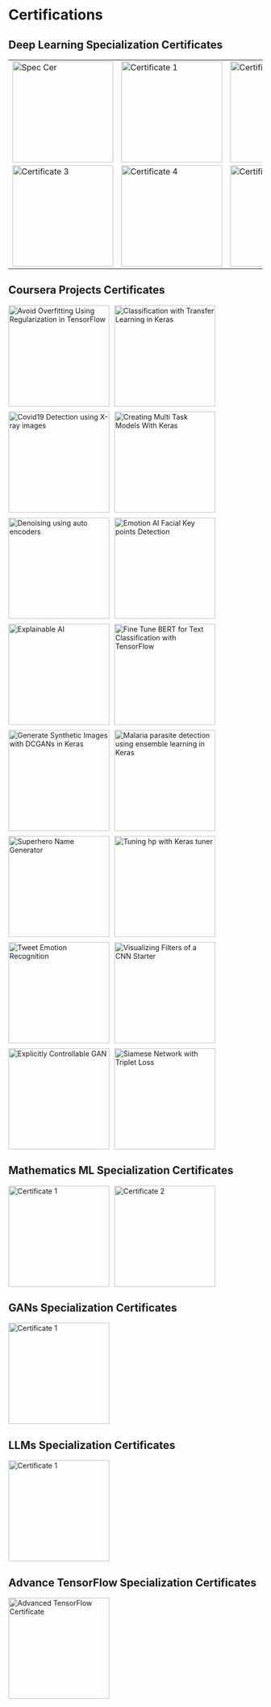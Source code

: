 # Certifications

## Deep Learning Specialization Certificates
<table>
  <tr>
    <td><img src="https://github.com/sujitpatel22/Certifications/images/DL_Spec_cer.png" alt="Spec Cer" width="200"></td>
    <td><img src="https://github.com/sujitpatel22/Certifications/images/DL_c1_cer.png" alt="Certificate 1" width="200"></td>
    <td><img src="https://github.com/sujitpatel22/Certifications/images/DL_c2_cer.png" alt="Certificate 2" width="200"></td>
  </tr>
  <tr>
    <td><img src="https://github.com/sujitpatel22/Certifications/images/DL_c3_cer.png" alt="Certificate 3" width="200"></td>
    <td><img src="https://github.com/sujitpatel22/Certifications/images/DL_c4_cer.png" alt="Certificate 4" width="200"></td>
    <td><img src="https://github.com/sujitpatel22/Certifications/images/DL_c5_cer.png" alt="Certificate 5" width="200"></td>
  </tr>
</table>


## Coursera Projects Certificates
<div style="display: flex; flex-wrap: wrap; gap: 10px;">
  <img src="Certifications/images/Avoid_Overfitting_Using_Regularization_in_TensorFlow_cer.png" alt="Avoid Overfitting Using Regularization in TensorFlow" width="200">
  <img src="Certifications/images/Classification_with_Transfer_Learning_in_Keras_cer.png" alt="Classification with Transfer Learning in Keras" width="200">
  <img src="Certifications/images/Covid19_detection_using_X_ray_images_cer.png" alt="Covid19 Detection using X-ray images" width="200">
  <img src="Certifications/images/Creating_Multi_Task_Models_With_Keras_cer.png" alt="Creating Multi Task Models With Keras" width="200">
  <img src="Certifications/images/Denoising_using_auto_encoders_cer.png" alt="Denoising using auto encoders" width="200">
  <img src="Certifications/images/Emotion_AI_Facial_Key_points_Detection_cer.png" alt="Emotion AI Facial Key points Detection" width="200">
  <img src="Certifications/images/Explainable_AI_cer.png" alt="Explainable AI" width="200">
  <img src="Certifications/images/Fine_Tune_BERT_for_Text_Classification_with_TensorFlow_cer.png" alt="Fine Tune BERT for Text Classification with TensorFlow" width="200">
  <img src="Certifications/images/Generate_Synthetic_Images_with_DCGANs_in_Keras_cer.png" alt="Generate Synthetic Images with DCGANs in Keras" width="200">
  <img src="Certifications/images/Malaria_parasite_detection_using_ensemble_learning_in_Keras.png" alt="Malaria parasite detection using ensemble learning in Keras" width="200">
  <img src="Certifications/images/Superhero_Name_Generator_cer.png" alt="Superhero Name Generator" width="200">
  <img src="Certifications/images/Tuning_hp_with_Keras_tuner_cer.png" alt="Tuning hp with Keras tuner" width="200">
  <img src="Certifications/images/Tweet_Emotion_Recognition_cer.png" alt="Tweet Emotion Recognition" width="200">
  <img src="Certifications/images/Visualizing_Filters_of_a_CNN_Starter_cer.png" alt="Visualizing Filters of a CNN Starter" width="200">
  <img src="Certifications/images/explictly_controllable_GAN.png" alt="Explicitly Controllable GAN" width="200">
  <img src="Certifications/images/siamese_network_with_triplet_loss_cer.png" alt="Siamese Network with Triplet Loss" width="200">
</div>

## Mathematics ML Specialization Certificates
<div style="display: flex; flex-wrap: wrap; gap: 10px;">
  <img src="Certifications/images/C1_cer.png" alt="Certificate 1" width="200">
  <img src="Certifications/images/c2_cer.png" alt="Certificate 2" width="200">
</div>

## GANs Specialization Certificates
<div style="display: flex; flex-wrap: wrap; gap: 10px;">
  <img src="Certifications/images/C1_cer.png" alt="Certificate 1" width="200">
</div>

## LLMs Specialization Certificates
<div style="display: flex; flex-wrap: wrap; gap: 10px;">
  <img src="Certifications/images/c1_cer.png" alt="Certificate 1" width="200">
</div>

## Advance TensorFlow Specialization Certificates
<div style="display: flex; flex-wrap: wrap; gap: 10px;">
  <img src="Certifications/images/Advanced_Tf_CER.png" alt="Advanced TensorFlow Certificate" width="200">
</div>
